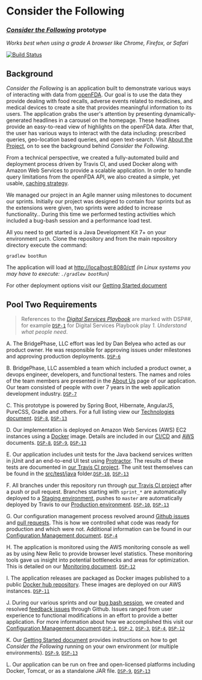 # Consider the Following
### _[Consider the Following](http://considerbridgephase.com)_ prototype
_Works best when using a grade A browser like Chrome, Firefox, or Safari_

[![Build Status](https://travis-ci.org/BridgePhase/ctf.svg?branch=master)](https://travis-ci.org/BridgePhase/ctf)

## Background

_Consider the Following_ is an application built to demonstrate various ways of interacting with data from [openFDA](https://open.fda.gov). Our goal is to use the data they provide dealing with food recalls, adverse events related to medicines, and medical devices to create a site that provides meaningful information to its users. The application grabs the user's attention by presenting dynamically-generated headlines in a carousel on the homepage. These headlines provide an easy-to-read view of highlights on the openFDA data. After that, the user has various ways to interact with the data including: prescribed queries, geo-location based queries, and open text-search. Visit [About the Project](http://considerbridgephase.com/ctf/#/about), on to see the background behind _Consider the Following_.

From a technical perspective, we created a fully-automated build and deployment process driven by Travis CI, and used Docker along with Amazon Web Services to provide a scalable application. In order to handle query limitations from the openFDA API, we also created a simple, yet usable, [caching strategy](documentation/Caching.md).

We managed our project in an Agile manner using milestones to document our sprints. Initially our project was designed to contain four sprints but as the extensions were given, two sprints were added to increase functionality.. During this time we performed testing activities which included a bug-bash session and a performance load test.

All you need to get started is a Java Development Kit 7+ on your environment `path`. Clone the repository and from the main repository directory execute the command:

`gradlew bootRun`

The application will load at [http://localhost:8080/ctf](http://localhost:8080/ctf)
<em>(in Linux systems you may have to execute: `./gradlew bootRun`)</em>

For other deployment options visit our [Getting Started document](documentation/GettingStarted.md) 

## Pool Two Requirements

> References to the [_Digital Services Playbook_](https://playbook.cio.gov/) are marked with DSP##, for example [`DSP-1`](https://playbook.cio.gov/#play1) for Digital Services Playbook play _1. Understand what people need_.

A. The BridgePhase, LLC effort was led by Dan Belyea who acted as our product owner. He was responsible for approving issues under milestones and approving production deployments. [`DSP-6`](https://playbook.cio.gov/#play6)
  
B. BridgePhase, LLC assembled a team which included a product owner, a devops engineer, developers, and functional testers. The names and roles of the team members are presented in the [About Us](http://considerbridgephase.com/ctf/#/aboutus) page of our application. Our team consisted of people with over 7 years in the web application development industry. [`DSP-7`](https://playbook.cio.gov/#play7) 

C. This prototype is powered by Spring Boot, Hibernate, AngularJS, PureCSS, Gradle and others. For a full listing view our [Technologies document](documentation/Technologies.md). [`DSP-8`](https://playbook.cio.gov/#play8), [`DSP-13`](https://playbook.cio.gov/#play13)

D. Our implementation is deployed on Amazon Web Services (AWS) EC2 instances using a [Docker](https://www.docker.com) image. Details are included
in our [CI/CD](documentation/CI-CD.md) and [AWS](documentation/aws.md) documents. [`DSP-8`](https://playbook.cio.gov/#play8), [`DSP-9`](https://playbook.cio.gov/#play9), [`DSP-13`](https://playbook.cio.gov/#play13)

E. Our application includes unit tests for the Java backend services written in jUnit and an end-to-end UI test using [Protractor](https://angular.github.io/protractor). The results of these tests are documented in [our Travis CI project](https://travis-ci.org/BridgePhase/ctf). The unit test themselves can be found in the [src/test/java](https://github.com/BridgePhase/ctf/blob/master/src/test/java) folder.[`DSP-10`](https://playbook.cio.gov/#play10), [`DSP-13`](https://playbook.cio.gov/#play13)

F. All branches under this repository run through [our Travis CI project](https://travis-ci.org/BridgePhase/ctf) after a push or pull request. Branches starting with `sprint_*` are automatically deployed to a [Staging environment](http://ec2-54-209-151-190.compute-1.amazonaws.com:8080), pushes to `master` are automatically deployed by Travis to our [Production environment](http://considerbridgephase.com). [`DSP-10`](https://playbook.cio.gov/#play10), [`DSP-13`](https://playbook.cio.gov/#play13)

G. Our configuration management process revolved around [Github issues](https://github.com/BridgePhase/ctf/issues?utf8=✓&q=is%3Aissue+is%3Aclosed) and [pull requests](https://github.com/BridgePhase/ctf/pulls?utf8=✓&q=is%3Aclosed). This is how we controlled what code was ready for production and which were not. Additional information can be found in our [Configuration Management document](documentation/ConfigurationManagement.md). [`DSP-4`](https://playbook.cio.gov/#play4)

H. The application is monitored using the AWS monitoring console as well as by using New Relic to provide browser level statistics. These monitoring tools gave us insight into potential bottlenecks and areas for optimization. This is detailed on our [Monitoring document](documentation/Monitoring.md). [`DSP-12`](https://playbook.cio.gov/#play12)

I. The application releases are packaged as Docker images published to a public [Docker hub repository](https://registry.hub.docker.com/u/jramirez/bridgephase/tags/manage/#). These images are deployed on our AWS instances. [`DSP-11`](https://playbook.cio.gov/#play11)

J. During our various sprints and our [bug bash session](http://considerbridgephase.com/ctf/#/about), we created and resolved [feedback issues](https://github.com/BridgePhase/ctf/issues?utf8=✓&q=is%3Aissue+label%3Afeedback+) through Github. Issues ranged from user experience to functional modifications in an effort to provide a better application. For more information about how we accomplished this visit our [Configuration Management document](documentation/ConfigurationManagement.md).[`DSP-1`](https://playbook.cio.gov/#play1), [`DSP-2`](https://playbook.cio.gov/#play2), [`DSP-3`](https://playbook.cio.gov/#play3), [`DSP-4`](https://playbook.cio.gov/#play4), [`DSP-12`](https://playbook.cio.gov/#play12)

K. Our [Getting Started document](documentation/GettingStarted.md) provides instructions on how to get _Consider the Following_ running on your own environment (or multiple environments). [`DSP-9`](https://playbook.cio.gov/#play9), [`DSP-13`](https://playbook.cio.gov/#play13)

L. Our application can be run on free and open-licensed platforms including Docker, Tomcat, or as a standalone JAR file. [`DSP-9`](https://playbook.cio.gov/#play9), [`DSP-13`](https://playbook.cio.gov/#play13)

